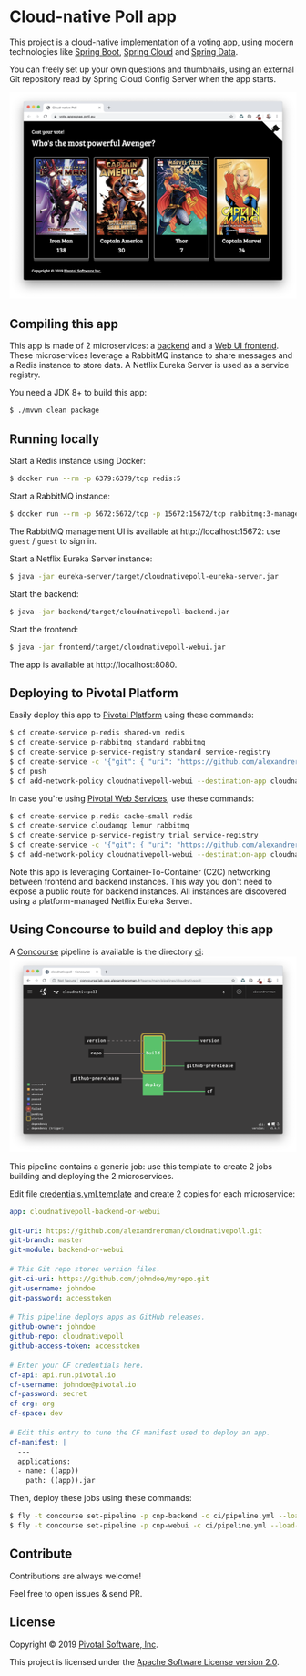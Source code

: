 # Cloud-native Poll app

This project is a cloud-native implementation of a voting app, using modern technologies
like [Spring Boot](https://spring.io/projects/spring-boot),
[Spring Cloud](https://spring.io/projects/spring-cloud) and
[Spring Data](https://spring.io/projects/spring-data).

You can freely set up your own questions and thumbnails, using an external Git repository
read by Spring Cloud Config Server when the app starts.

<img src="app-screenshot.png"/>

## Compiling this app

This app is made of 2 microservices: a [backend](backend) and a
[Web UI frontend](frontend). These microservices leverage a RabbitMQ instance to share
messages and a Redis instance to store data. A Netflix Eureka Server is used as a
service registry.

You need a JDK 8+ to build this app:
```bash
$ ./mvwn clean package
```

## Running locally

Start a Redis instance using Docker:
```bash
$ docker run --rm -p 6379:6379/tcp redis:5
```

Start a RabbitMQ instance:
```bash
$ docker run --rm -p 5672:5672/tcp -p 15672:15672/tcp rabbitmq:3-management
```

The RabbitMQ management UI is available at http://localhost:15672:
use `guest` / `guest` to sign in.

Start a Netflix Eureka Server instance:
```bash
$ java -jar eureka-server/target/cloudnativepoll-eureka-server.jar
```

Start the backend:
```bash
$ java -jar backend/target/cloudnativepoll-backend.jar
```

Start the frontend:
```bash
$ java -jar frontend/target/cloudnativepoll-webui.jar
```

The app is available at http://localhost:8080.

## Deploying to Pivotal Platform

Easily deploy this app to [Pivotal Platform](https://pivotal.io/platform)
using these commands:
```bash
$ cf create-service p-redis shared-vm redis
$ cf create-service p-rabbitmq standard rabbitmq
$ cf create-service p-service-registry standard service-registry
$ cf create-service -c '{"git": { "uri": "https://github.com/alexandreroman/cloudnativepoll-config", "cloneOnStart": "true" }}' p-config-server standard config-server
$ cf push
$ cf add-network-policy cloudnativepoll-webui --destination-app cloudnativepoll-backend
```

In case you're using [Pivotal Web Services](https://run.pivotal.io), use these commands:
```bash
$ cf create-service p.redis cache-small redis
$ cf create-service cloudamqp lemur rabbitmq
$ cf create-service p-service-registry trial service-registry
$ cf create-service -c '{"git": { "uri": "https://github.com/alexandreroman/cloudnativepoll-config", "cloneOnStart": "true" }}' p-config-server trial config-server
$ cf add-network-policy cloudnativepoll-webui --destination-app cloudnativepoll-backend
```

Note this app is leveraging Container-To-Container (C2C) networking between
frontend and backend instances. This way you don't need to expose a public route
for backend instances. All instances are discovered using a platform-managed
Netflix Eureka Server.

## Using Concourse to build and deploy this app

A [Concourse](https://concourse-ci.org) pipeline is available is the directory [ci](ci):
<img src="concourse-screenshot.png"/> 

This pipeline contains a generic job: use this template to create 2 jobs building
and deploying the 2 microservices.

Edit file [credentials.yml.template](ci/credentials.yml.template)
and create 2 copies for each microservice:
```yaml
app: cloudnativepoll-backend-or-webui

git-uri: https://github.com/alexandreroman/cloudnativepoll.git
git-branch: master
git-module: backend-or-webui

# This Git repo stores version files.
git-ci-uri: https://github.com/johndoe/myrepo.git
git-username: johndoe
git-password: accesstoken

# This pipeline deploys apps as GitHub releases.
github-owner: johndoe
github-repo: cloudnativepoll
github-access-token: accesstoken

# Enter your CF credentials here.
cf-api: api.run.pivotal.io
cf-username: johndoe@pivotal.io
cf-password: secret
cf-org: org
cf-space: dev

# Edit this entry to tune the CF manifest used to deploy an app.
cf-manifest: |
  ---
  applications:
  - name: ((app))
    path: ((app)).jar
```

Then, deploy these jobs using these commands:
```bash
$ fly -t concourse set-pipeline -p cnp-backend -c ci/pipeline.yml --load-vars-from ci/credentials-backend.yml
$ fly -t concourse set-pipeline -p cnp-webui -c ci/pipeline.yml --load-vars-from ci/credentials-webui.yml
```

## Contribute

Contributions are always welcome!

Feel free to open issues & send PR.

## License

Copyright &copy; 2019 [Pivotal Software, Inc](https://pivotal.io).

This project is licensed under the [Apache Software License version 2.0](https://www.apache.org/licenses/LICENSE-2.0).
